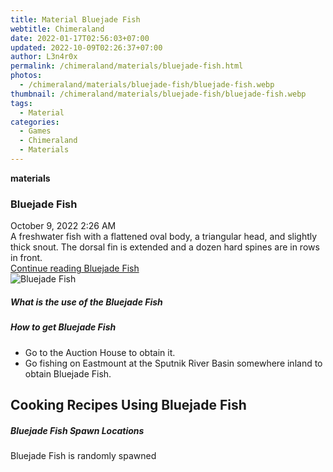 ```yaml
---
title: Material Bluejade Fish
webtitle: Chimeraland
date: 2022-01-17T02:56:03+07:00
updated: 2022-10-09T02:26:37+07:00
author: L3n4r0x
permalink: /chimeraland/materials/bluejade-fish.html
photos:
  - /chimeraland/materials/bluejade-fish/bluejade-fish.webp
thumbnail: /chimeraland/materials/bluejade-fish/bluejade-fish.webp
tags:
  - Material
categories:
  - Games
  - Chimeraland
  - Materials
---
```


<section id="bootstrap-wrapper">
  <link
    rel="stylesheet"
    href="https://cdn.statically.io/gh/dimaslanjaka/Web-Manajemen/40ac3225/css/bootstrap-4.5-wrapper.css"
  />
  <div
    class="row g-0 border rounded overflow-hidden flex-md-row mb-4 shadow-sm position-relative"
  >
    <div class="col p-4 d-flex flex-column position-static">
      <strong class="d-inline-block mb-2 text-success">materials</strong>
      <h3 class="mb-0">Bluejade Fish</h3>
      <div class="mb-1 text-muted">October 9, 2022 2:26 AM</div>
      <div class="mb-2 border p-1">
        A freshwater fish with a flattened oval body, a triangular head, and
        slightly thick snout. The dorsal fin is extended and a dozen hard spines
        are in rows in front.
      </div>
      <a
        href="/chimeraland/materials/bluejade-fish.html"
        class="stretched-link d-none"
        >Continue reading Bluejade Fish</a
      >
    </div>
    <div class="col-auto d-none d-lg-block">
      <img
        src="/chimeraland/materials/bluejade-fish/bluejade-fish.webp"
        alt="Bluejade Fish"
      />
    </div>
  </div>
  <div class="row">
    <div class="col-lg-6 col-12 mb-2">
      <div class="card">
        <div class="card-body">
          <h5 class="card-title">What is the use of the Bluejade Fish</h5>
          <div class="card-text"><ul></ul></div>
        </div>
      </div>
    </div>
    <div class="col-lg-6 col-12 mb-2">
      <div class="card">
        <div class="card-body">
          <h5 class="card-title">How to get Bluejade Fish</h5>
          <div class="card-text">
            <ul>
              <li>Go to the Auction House to obtain it.</li>
              <li>
                Go fishing on Eastmount at the Sputnik River Basin somewhere
                inland to obtain Bluejade Fish.
              </li>
            </ul>
          </div>
        </div>
      </div>
    </div>
    <div class="col-12 mb-2">
      <h2 id="cookable">Cooking Recipes Using Bluejade Fish</h2>
    </div>
    <div class="col-12 mb-2">
      <h5>Bluejade Fish Spawn Locations</h5>
      <p>Bluejade Fish is randomly spawned</p>
    </div>
  </div>
</section>